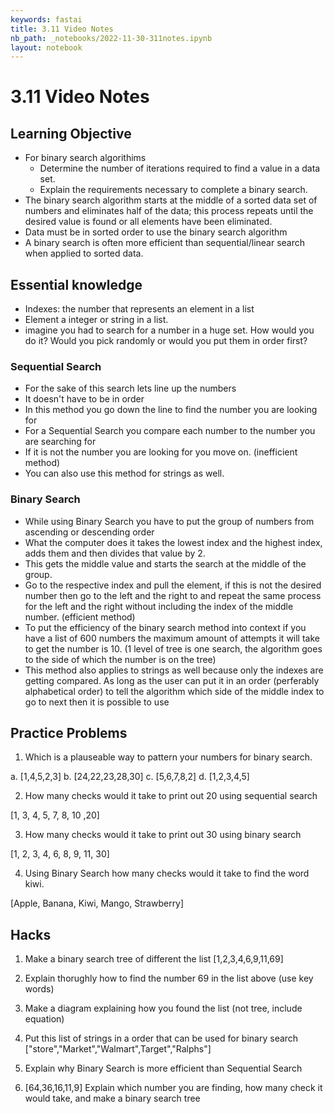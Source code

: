 ```yaml
---
keywords: fastai
title: 3.11 Video Notes
nb_path: _notebooks/2022-11-30-311notes.ipynb
layout: notebook
---
```





# 3.11 Video Notes
## Learning Objective
- For binary search algorithims
    - Determine the number of iterations required to find a value in a data set. 
    - Explain the requirements necessary to complete a binary search.
- The binary search algorithm starts at the middle of a sorted data set of numbers and eliminates half of the data; this process repeats until the desired value is found or all elements have been eliminated.
- Data must be in sorted order to use the binary search algorithm 
- A binary search is often more efficient than sequential/linear search when applied to sorted data. 


## Essential knowledge
- Indexes: the number that represents an element in a list 
- Element a integer or string in a list. 
- imagine you  had to search for a number in a huge set. How would you do it? Would you pick randomly or would you put them in order first?

### Sequential Search 
- For the sake of this search lets line up the numbers
- It doesn't have to be in order 
- In this method you go down the line to find the number you are looking for
- For a Sequential Search you compare each number to the number you are searching for
- If it is not the number you are looking for you move on. (inefficient method)
- You can also use this method for strings as well. 


### Binary Search
- While using Binary Search you have to put the group of numbers from ascending or descending order
- What the computer does it takes the lowest index and the highest index, adds them and then divides that value by 2. 
- This gets the middle value and starts the search at the middle of the group. 
- Go to the respective index and pull the element, if this is not the desired number then go to the left and the right to and repeat the same process for the left and the right without including the index of the middle number. (efficient method)
- To put the efficiency of the binary search method into context if you have a list of 600 numbers the maximum amount of attempts it will take to get the number is 10. (1 level of tree is one search, the algorithm goes to the side of which the number is on the tree)
- This method also applies to strings as well because only the indexes are getting compared. As long as the user can put it in an order (perferably alphabetical order) to tell the algorithm which side of the middle index to go to next then it is possible to use 


## Practice Problems
1. Which is a plauseable way to pattern your numbers for binary search. 

a. [1,4,5,2,3]
b. [24,22,23,28,30]
c. [5,6,7,8,2]
d. [1,2,3,4,5]

2. How many checks would it take to print out 20 using sequential search 

[1, 3, 4, 5, 7, 8, 10 ,20]

3. How many checks would it take to print out 30 using binary search 

[1, 2, 3, 4, 6, 8, 9, 11, 30]

4. Using Binary Search how many checks would it take to find the word kiwi. 

[Apple, Banana, Kiwi, Mango, Strawberry]

## Hacks 

1. Make a binary search tree of different the list [1,2,3,4,6,9,11,69]

2. Explain thorughly how to find the number 69 in the list above (use key words)

3. Make a diagram explaining how you found the list (not tree, include equation)

4. Put this list of strings in a order that can be used for binary search ["store","Market","Walmart",Target","Ralphs"]

5. Explain why Binary Search is more efficient than Sequential Search

6. [64,36,16,11,9] Explain which number you are finding, how many check it would take, and make a binary search tree 